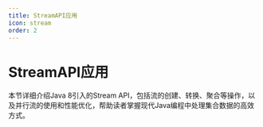 ```yaml
---
title: StreamAPI应用
icon: stream
order: 2
---
```


# StreamAPI应用

本节详细介绍Java 8引入的Stream API，包括流的创建、转换、聚合等操作，以及并行流的使用和性能优化，帮助读者掌握现代Java编程中处理集合数据的高效方式。
